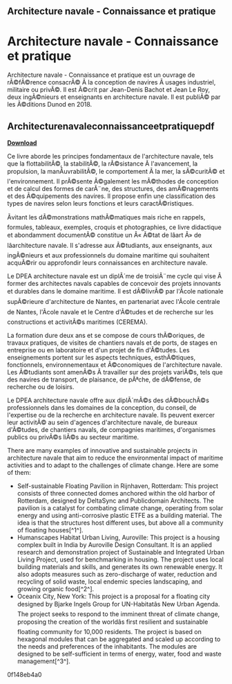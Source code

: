 ## Architecture navale - Connaissance et pratique

  
# Architecture navale - Connaissance et pratique
 
Architecture navale - Connaissance et pratique est un ouvrage de rÃ©fÃ©rence consacrÃ© Ã  la conception de navires Ã  usages industriel, militaire ou privÃ©. Il est Ã©crit par Jean-Denis Bachot et Jean Le Roy, deux ingÃ©nieurs et enseignants en architecture navale. Il est publiÃ© par les Ã©ditions Dunod en 2018.
 
## Architecturenavaleconnaissanceetpratiquepdf


[**Download**](https://www.google.com/url?q=https%3A%2F%2Furllie.com%2F2tKzws&sa=D&sntz=1&usg=AOvVaw2TPs8aq7ZOJp7ulIjsGfdV)

 
Ce livre aborde les principes fondamentaux de l'architecture navale, tels que la flottabilitÃ©, la stabilitÃ©, la rÃ©sistance Ã  l'avancement, la propulsion, la manÅuvrabilitÃ©, le comportement Ã  la mer, la sÃ©curitÃ© et l'environnement. Il prÃ©sente Ã©galement les mÃ©thodes de conception et de calcul des formes de carÃ¨ne, des structures, des amÃ©nagements et des Ã©quipements des navires. Il propose enfin une classification des types de navires selon leurs fonctions et leurs caractÃ©ristiques.
 
Ãvitant les dÃ©monstrations mathÃ©matiques mais riche en rappels, formules, tableaux, exemples, croquis et photographies, ce livre didactique et abondamment documentÃ© constitue un Â« Ã©tat de lâart Â» de lâarchitecture navale. Il s'adresse aux Ã©tudiants, aux enseignants, aux ingÃ©nieurs et aux professionnels du domaine maritime qui souhaitent acquÃ©rir ou approfondir leurs connaissances en architecture navale.

Le DPEA architecture navale est un diplÃ´me de troisiÃ¨me cycle qui vise Ã  former des architectes navals capables de concevoir des projets innovants et durables dans le domaine maritime. Il est dÃ©livrÃ© par l'Ãcole nationale supÃ©rieure d'architecture de Nantes, en partenariat avec l'Ãcole centrale de Nantes, l'Ãcole navale et le Centre d'Ã©tudes et de recherche sur les constructions et activitÃ©s maritimes (CEREMA).
 
La formation dure deux ans et se compose de cours thÃ©oriques, de travaux pratiques, de visites de chantiers navals et de ports, de stages en entreprise ou en laboratoire et d'un projet de fin d'Ã©tudes. Les enseignements portent sur les aspects techniques, esthÃ©tiques, fonctionnels, environnementaux et Ã©conomiques de l'architecture navale. Les Ã©tudiants sont amenÃ©s Ã  travailler sur des projets variÃ©s, tels que des navires de transport, de plaisance, de pÃªche, de dÃ©fense, de recherche ou de loisirs.
 
Le DPEA architecture navale offre aux diplÃ´mÃ©s des dÃ©bouchÃ©s professionnels dans les domaines de la conception, du conseil, de l'expertise ou de la recherche en architecture navale. Ils peuvent exercer leur activitÃ© au sein d'agences d'architecture navale, de bureaux d'Ã©tudes, de chantiers navals, de compagnies maritimes, d'organismes publics ou privÃ©s liÃ©s au secteur maritime.

There are many examples of innovative and sustainable projects in architecture navale that aim to reduce the environmental impact of maritime activities and to adapt to the challenges of climate change. Here are some of them:
 
- Self-sustainable Floating Pavilion in Rijnhaven, Rotterdam: This project consists of three connected domes anchored within the old harbor of Rotterdam, designed by DeltaSync and Publicdomain Architects. The pavilion is a catalyst for combating climate change, operating from solar energy and using anti-corrosive plastic ETFE as a building material. The idea is that the structures host different uses, but above all a community of floating houses[^1^].
- Humanscapes Habitat Urban Living, Auroville: This project is a housing complex built in India by Auroville Design Consultant. It is an applied research and demonstration project of Sustainable and Integrated Urban Living Project, used for benchmarking in housing. The project uses local building materials and skills, and generates its own renewable energy. It also adopts measures such as zero-discharge of water, reduction and recycling of solid waste, local endemic species landscaping, and growing organic food[^2^].
- Oceanix City, New York: This project is a proposal for a floating city designed by Bjarke Ingels Group for UN-Habitatâs New Urban Agenda. The project seeks to respond to the imminent threat of climate change, proposing the creation of the worldâs first resilient and sustainable floating community for 10,000 residents. The project is based on hexagonal modules that can be aggregated and scaled up according to the needs and preferences of the inhabitants. The modules are designed to be self-sufficient in terms of energy, water, food and waste management[^3^].

 0f148eb4a0
